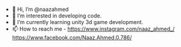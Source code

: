 - 👋 Hi, I’m @naazahmed
- 👀 I’m interested in developing code.
- 🌱 I’m currently learning unity 3d game development.
- 📫 How to reach me - https://www.instagram.com/naaz_ahmed_/
                        https://www.facebook.com/Naaz.Ahmed.0.786/
